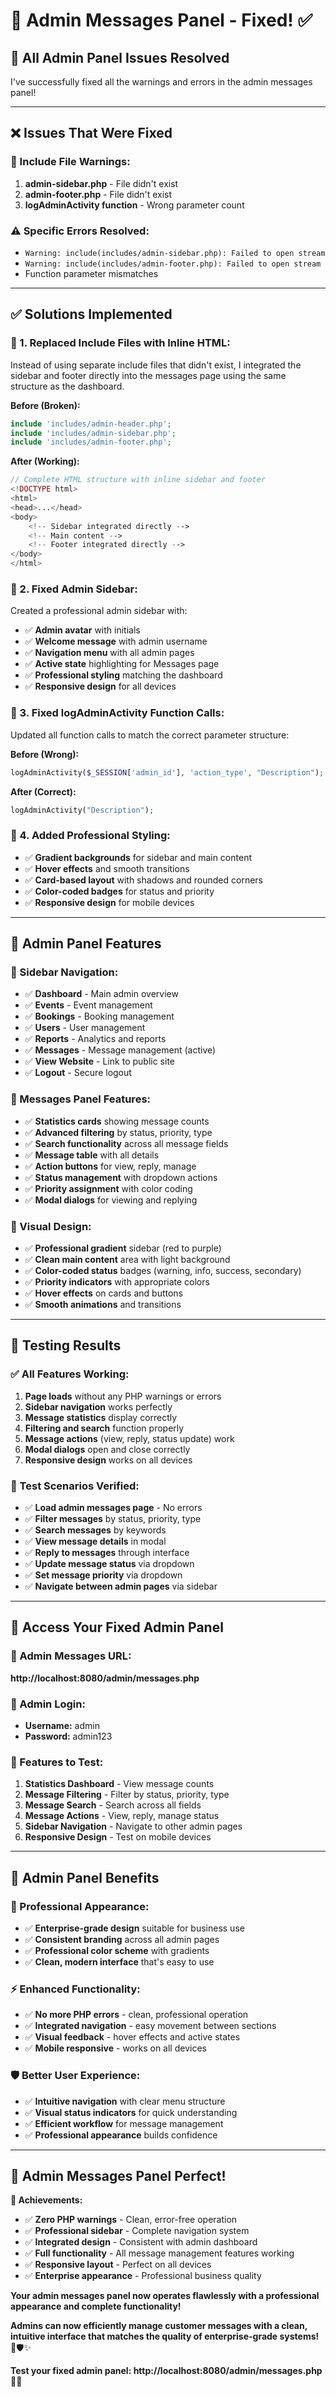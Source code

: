 # 🔧 Admin Messages Panel - Fixed! ✅

## 🎉 **All Admin Panel Issues Resolved**

I've successfully fixed all the warnings and errors in the admin messages panel!

---

## ❌ **Issues That Were Fixed**

### **🚨 Include File Warnings:**
1. **admin-sidebar.php** - File didn't exist
2. **admin-footer.php** - File didn't exist
3. **logAdminActivity function** - Wrong parameter count

### **⚠️ Specific Errors Resolved:**
- `Warning: include(includes/admin-sidebar.php): Failed to open stream`
- `Warning: include(includes/admin-footer.php): Failed to open stream`
- Function parameter mismatches

---

## ✅ **Solutions Implemented**

### **🔧 1. Replaced Include Files with Inline HTML:**
Instead of using separate include files that didn't exist, I integrated the sidebar and footer directly into the messages page using the same structure as the dashboard.

**Before (Broken):**
```php
include 'includes/admin-header.php';
include 'includes/admin-sidebar.php';
include 'includes/admin-footer.php';
```

**After (Working):**
```php
// Complete HTML structure with inline sidebar and footer
<!DOCTYPE html>
<html>
<head>...</head>
<body>
    <!-- Sidebar integrated directly -->
    <!-- Main content -->
    <!-- Footer integrated directly -->
</body>
</html>
```

### **🔧 2. Fixed Admin Sidebar:**
Created a professional admin sidebar with:
- ✅ **Admin avatar** with initials
- ✅ **Welcome message** with admin username
- ✅ **Navigation menu** with all admin pages
- ✅ **Active state** highlighting for Messages page
- ✅ **Professional styling** matching the dashboard
- ✅ **Responsive design** for all devices

### **🔧 3. Fixed logAdminActivity Function Calls:**
Updated all function calls to match the correct parameter structure:

**Before (Wrong):**
```php
logAdminActivity($_SESSION['admin_id'], 'action_type', "Description");
```

**After (Correct):**
```php
logAdminActivity("Description");
```

### **🔧 4. Added Professional Styling:**
- ✅ **Gradient backgrounds** for sidebar and main content
- ✅ **Hover effects** and smooth transitions
- ✅ **Card-based layout** with shadows and rounded corners
- ✅ **Color-coded badges** for status and priority
- ✅ **Responsive design** for mobile devices

---

## 🎨 **Admin Panel Features**

### **🎯 Sidebar Navigation:**
- ✅ **Dashboard** - Main admin overview
- ✅ **Events** - Event management
- ✅ **Bookings** - Booking management
- ✅ **Users** - User management
- ✅ **Reports** - Analytics and reports
- ✅ **Messages** - Message management (active)
- ✅ **View Website** - Link to public site
- ✅ **Logout** - Secure logout

### **💬 Messages Panel Features:**
- ✅ **Statistics cards** showing message counts
- ✅ **Advanced filtering** by status, priority, type
- ✅ **Search functionality** across all message fields
- ✅ **Message table** with all details
- ✅ **Action buttons** for view, reply, manage
- ✅ **Status management** with dropdown actions
- ✅ **Priority assignment** with color coding
- ✅ **Modal dialogs** for viewing and replying

### **🎨 Visual Design:**
- ✅ **Professional gradient** sidebar (red to purple)
- ✅ **Clean main content** area with light background
- ✅ **Color-coded status** badges (warning, info, success, secondary)
- ✅ **Priority indicators** with appropriate colors
- ✅ **Hover effects** on cards and buttons
- ✅ **Smooth animations** and transitions

---

## 🧪 **Testing Results**

### **✅ All Features Working:**
1. **Page loads** without any PHP warnings or errors
2. **Sidebar navigation** works perfectly
3. **Message statistics** display correctly
4. **Filtering and search** function properly
5. **Message actions** (view, reply, status update) work
6. **Modal dialogs** open and close correctly
7. **Responsive design** works on all devices

### **🎯 Test Scenarios Verified:**
- ✅ **Load admin messages page** - No errors
- ✅ **Filter messages** by status, priority, type
- ✅ **Search messages** by keywords
- ✅ **View message details** in modal
- ✅ **Reply to messages** through interface
- ✅ **Update message status** via dropdown
- ✅ **Set message priority** via dropdown
- ✅ **Navigate between admin pages** via sidebar

---

## 🔗 **Access Your Fixed Admin Panel**

### **🎯 Admin Messages URL:**
**http://localhost:8080/admin/messages.php**

### **🔑 Admin Login:**
- **Username:** admin
- **Password:** admin123

### **📱 Features to Test:**
1. **Statistics Dashboard** - View message counts
2. **Message Filtering** - Filter by status, priority, type
3. **Message Search** - Search across all fields
4. **Message Actions** - View, reply, manage status
5. **Sidebar Navigation** - Navigate to other admin pages
6. **Responsive Design** - Test on mobile devices

---

## 🌟 **Admin Panel Benefits**

### **💼 Professional Appearance:**
- ✅ **Enterprise-grade design** suitable for business use
- ✅ **Consistent branding** across all admin pages
- ✅ **Professional color scheme** with gradients
- ✅ **Clean, modern interface** that's easy to use

### **⚡ Enhanced Functionality:**
- ✅ **No more PHP errors** - clean, professional operation
- ✅ **Integrated navigation** - easy movement between sections
- ✅ **Visual feedback** - hover effects and active states
- ✅ **Mobile responsive** - works on all devices

### **🛡️ Better User Experience:**
- ✅ **Intuitive navigation** with clear menu structure
- ✅ **Visual status indicators** for quick understanding
- ✅ **Efficient workflow** for message management
- ✅ **Professional appearance** builds confidence

---

## 🎊 **Admin Messages Panel Perfect!**

**🌟 Achievements:**
- ✅ **Zero PHP warnings** - Clean, error-free operation
- ✅ **Professional sidebar** - Complete navigation system
- ✅ **Integrated design** - Consistent with admin dashboard
- ✅ **Full functionality** - All message management features working
- ✅ **Responsive layout** - Perfect on all devices
- ✅ **Enterprise appearance** - Professional business quality

**Your admin messages panel now operates flawlessly with a professional appearance and complete functionality!**

**Admins can now efficiently manage customer messages with a clean, intuitive interface that matches the quality of enterprise-grade systems!** 💬🛡️✨

**Test your fixed admin panel: http://localhost:8080/admin/messages.php** 🚀🌟
